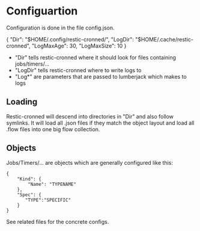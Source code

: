 # Configuartion
Configuration is done in the file config.json.

{
    "Dir": "$HOME/.config/restic-cronned/",
    "LogDir": "$HOME/.cache/restic-cronned",
    "LogMaxAge": 30,
    "LogMaxSize": 10
}

* "Dir" tells restic-cronned where it should look for files containing jobs/timers/...
* "LogDir" tells restic-cronned where to write logs to
* "Log*" are parameters that are passed to lumberjack which makes to logs

## Loading
Restic-cronned will descend into directories in "Dir" and also follow symlinks. It will load all .json files if they match the object layout
and load all .flow files into one big flow collection.

## Objects
Jobs/Timers/... are objects which are generally configured like this:

```
{
    "Kind": {
        "Name": "TYPENAME"
    },
    "Spec": {
       "TYPE":"SPECIFIC"
    }
}
```

See related files for the concrete configs.